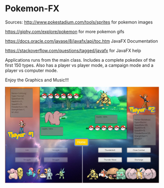 # Pokemon-FX
Sources:
http://www.pokestadium.com/tools/sprites for pokemon images

https://giphy.com/explore/pokemon for more pokemon gifs

https://docs.oracle.com/javase/8/javafx/api/toc.htm JavaFX Documentation

https://stackoverflow.com/questions/tagged/javafx for JavaFX help

Applications runs from the main class. Includes a complete pokedex of the first 150 types. Also has a player vs player mode, a campaign mode and a player vs computer mode.

Enjoy the Graphics and Music!!!

![alt text](https://github.com/D-Harsh/Pokemon-FX/blob/master/src/Images/addtoreadme.JPG)






















